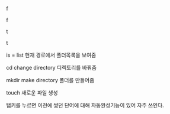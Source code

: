 f

f

t

t



is = list 현재 경로에서 폴더목록을 보여줌

cd change directory 디렉토리를 바꿔줌

mkdir make directory 폴더를 만들어줌

 touch 새로운 파일 생성



탭키를 누르면 이전에 썼던 단어에 대해 자동완성기능이 있어 자주 쓰인다.